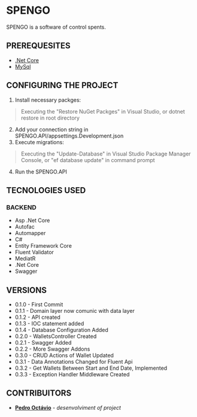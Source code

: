 # SPENGO
SPENGO is a software of control spents.
## PREREQUESITES
* [.Net Core](https://dotnet.microsoft.com/download)
* [MySql](https://www.mysql.com/)
## CONFIGURING THE PROJECT
1) Install necessary packges:
> Executing the "Restore NuGet Packges" in Visual Studio, or dotnet restore in root directory
2) Add your connection string in SPENGO.API/appsettings.Development.json
3) Execute migrations:
> Executing the "Update-Database" in Visual Studio Package Manager Console, or "ef database update" in command prompt
4) Run the SPENGO.API
## TECNOLOGIES USED
### BACKEND
* Asp .Net Core
* Autofac
* Automapper
* C#
* Entity Framework Core
* Fluent Validator
* MediatR
* .Net Core
* Swagger
## VERSIONS
* 0.1.0 - First Commit
* 0.1.1 - Domain layer now comunic with data layer
* 0.1.2 - API created
* 0.1.3 - IOC statement added
* 0.1.4 - Database Configuration Added
* 0.2.0 - WalletsController Created
* 0.2.1 - Swagger Added
* 0.2.2 - More Swagger Addons
* 0.3.0 - CRUD Actions of Wallet Updated
* 0.3.1 - Data Annotations Changed for Fluent Api
* 0.3.2 - Get Wallets Between Start and End Date, Implemented
* 0.3.3 - Exception Handler Middleware Created
## CONTRIBUITORS
* [**Pedro Octávio**](https://github.com/pedro-octavio) - *desenvolviment of project*
